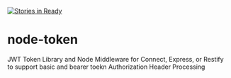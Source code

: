 [![Stories in Ready](https://badge.waffle.io/todd-werelius/node-token.png?label=ready&title=Ready)](https://waffle.io/todd-werelius/node-token)

node-token
==========

JWT Token Library and Node Middleware for Connect, Express, or Restify to support basic and bearer toekn Authorization Header Processing 
